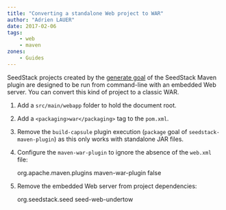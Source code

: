 ```yaml
---
title: "Converting a standalone Web project to WAR"
author: "Adrien LAUER"
date: 2017-02-06
tags:
    - web
    - maven
zones:
    - Guides
---
```


SeedStack projects created by the [generate goal](/docs/overview/maven-plugin/generate) of the SeedStack Maven plugin are
designed to be run from command-line with an embedded Web server. You can convert this kind of project to a classic WAR.<!--more-->

1. Add a `src/main/webapp` folder to hold the document root.
2. Add a `<packaging>war</packaging>` tag to the `pom.xml`.
3. Remove the `build-capsule` plugin execution (`package` goal of `seedstack-maven-plugin`) as this only works with 
standalone JAR files.
4. Configure the `maven-war-plugin` to ignore the absence of the `web.xml` file:

    <build>
         <pluginManagement>
             <plugins>
                 <plugin>
                     <groupId>org.apache.maven.plugins</groupId>
                     <artifactId>maven-war-plugin</artifactId>
                     <configuration>
                         <failOnMissingWebXml>false</failOnMissingWebXml>
                     </configuration>
                 </plugin>
             </plugins>
         </pluginManagement>
    </build>
         
5. Remove the embedded Web server from project dependencies:

    <dependency>
        <groupId>org.seedstack.seed</groupId>
        <artifactId>seed-web-undertow</artifactId>
    </dependency>
                
                
